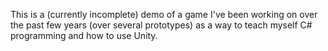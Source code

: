 This is a (currently incomplete) demo of a game I've been working on over the past few years (over several prototypes) as a way to teach myself C# programming and how to use Unity.

